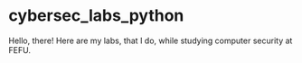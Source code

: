 # cybersec_labs_python
Hello, there! Here are my labs, that I do, while studying computer security at FEFU.
